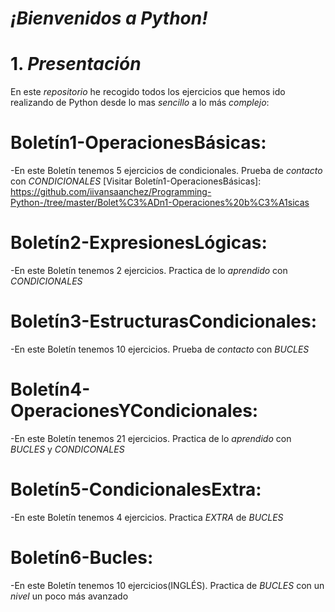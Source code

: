 # _¡Bienvenidos a Python!_ 
# 1. _Presentación_
En este _repositorio_ he recogido todos los ejercicios que hemos ido realizando de Python desde lo mas _sencillo_ a lo más *complejo*:

# Boletín1-OperacionesBásicas:

  -En este Boletín tenemos 5 ejercicios de condicionales. Prueba de _contacto_ con *CONDICIONALES*
  [Visitar Boletín1-OperacionesBásicas]: https://github.com/iivansaanchez/Programming-Python-/tree/master/Bolet%C3%ADn1-Operaciones%20b%C3%A1sicas
  
# Boletín2-ExpresionesLógicas:
 
  -En este Boletín tenemos 2 ejercicios. Practica de lo _aprendido_ con *CONDICIONALES*
  
# Boletín3-EstructurasCondicionales:

  -En este Boletín tenemos 10 ejercicios. Prueba de _contacto_ con *BUCLES*
  
# Boletín4-OperacionesYCondicionales:

  -En este Boletín tenemos 21 ejercicios. Practica de lo _aprendido_ con *BUCLES* y *CONDICONALES*
  
# Boletín5-CondicionalesExtra:

  -En este Boletín tenemos 4 ejercicios. Practica *EXTRA* de *BUCLES*
  
# Boletín6-Bucles:

  -En este Boletín tenemos 10 ejercicios(INGLÉS). Practica de *BUCLES* con un _nivel_ un poco más avanzado
